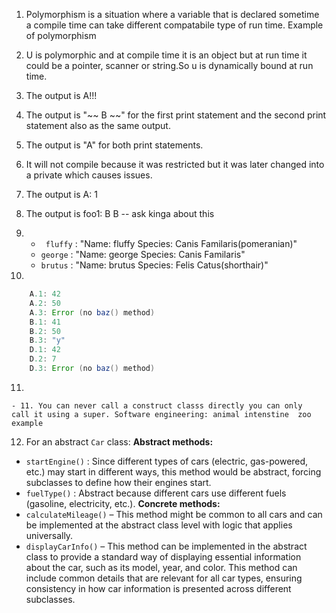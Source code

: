 1. Polymorphism is a situation where a variable that is declared sometime a compile time can take different compatabile type of run time. Example of polymorphism

2. U is polymorphic and at compile time it is an object but at run time it could be a pointer, scanner or string.So u is dynamically bound at run time.

3. The output is A!!!

4. The output is "~~ B ~~" for the first print statement and the second print statement also as the same output.

5. The output is "A" for both print statements.

6. It will not compile because it was restricted but it was later changed into a private which causes issues.

7. The output is A: 1

8. The output is foo1: B B -- ask kinga about this 

9. - ``` fluffy```  : "Name: fluffy Species: Canis Familaris(pomeranian)"
   - ``` george ``` : "Name: george Species: Canis Familaris"
   - ``` brutus ``` : "Name: brutus Species: Felis Catus(shorthair)"
10.
``` java
    A.1: 42
    A.2: 50
    A.3: Error (no baz() method)
    B.1: 41
    B.2: 50
    B.3: "y"
    D.1: 42
    D.2: 7
    D.3: Error (no baz() method)
```
11.

    - 11. You can never call a construct classs directly you can only  call it using a super. Software engineering: animal intenstine  zoo example

12. For an abstract ``` Car ``` class:
**Abstract methods:**
 - ``` startEngine() ``` : Since different types of cars (electric, gas-powered, etc.) may start in different ways, this method would be abstract, forcing subclasses to define how their engines start.
- ``` fuelType() ``` : Abstract because different cars use different fuels (gasoline, electricity, etc.).
**Concrete methods:**
- ``` calculateMileage() ``` – This method might be common to all cars and can be implemented at the abstract class level with logic that applies universally.
- ``` displayCarInfo() ``` – This method can be implemented in the abstract class to provide a standard way of displaying essential information about the car, such as its model, year, and color. This method can include common details that are relevant for all car types, ensuring consistency in how car information is presented across different subclasses.
